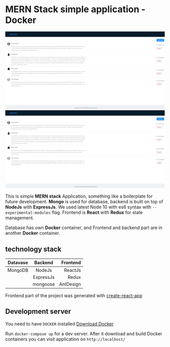# MERN Stack simple application - Docker
![Landing Page](1.png)
![Adding new](1.png)

This is simple **MERN stack** Application, something like a boilerplate for future development. 
**Mongo** is used for database, backend is built on top of **NodeJs** with **ExpressJs**. We used latest Node 10 with es6 syntax with `--experimental-modules` flag. Frontend is **React** with **Redux** for state management. 

Database has own **Docker** container, and Frontend and backend part are in another **Docker** container.

## technology stack
| Datavase        | Backend           | Frontend  |
| --------------- |:-----------------:| ---------:|
| MongoDB         | NodeJs            | ReactJs   |
|                 | ExpressJs         | Redux     |
|                 | mongoose          | AntDesign |

Frontend part of the project was generated with [create-react-app](https://github.com/facebookincubator/create-react-app)

## Development server
You need to have `DOCKER` installed
[Download Docker](https://www.docker.com/get-started)

Run `docker-compose up` for a dev server. After it download and build Docker containers you can visit application on `http://localhost/`